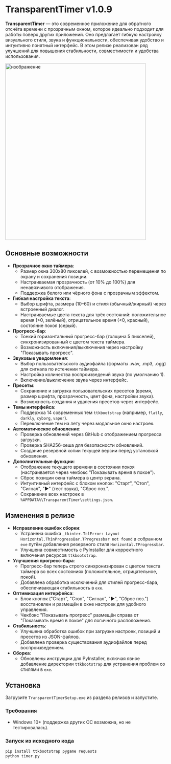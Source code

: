 # TransparentTimer v1.0.9

**TransparentTimer** — это современное приложение для обратного отсчёта времени с прозрачным окном, которое идеально подходит для работы поверх других приложений. Оно предлагает гибкую настройку визуального стиля, звука и функциональности, обеспечивая удобство и интуитивно понятный интерфейс. В этом релизе реализован ряд улучшений для повышения стабильности, совместимости и удобства использования.

<img width="440" height="552" alt="изображение" src="https://github.com/user-attachments/assets/0f01bb9a-a7a2-43d8-a6b4-e9782be7b999" />

## Основные возможности

- **Прозрачное окно таймера**:
  - Размер окна 300x80 пикселей, с возможностью перемещения по экрану и сохранения позиции.
  - Настраиваемая прозрачность (от 10% до 100%) для ненавязчивого отображения.
  - Поддержка белого или чёрного фона с прозрачным эффектом.
- **Гибкая настройка текста**:
  - Выбор шрифта, размера (10–60) и стиля (обычный/жирный) через встроенный диалог.
  - Настраиваемые цвета текста для трёх состояний: положительное время (>0, зелёный), отрицательное время (<0, красный), состояние покоя (серый).
- **Прогресс-бар**:
  - Тонкий горизонтальный прогресс-бар (толщина 5 пикселей), синхронизированный с цветом текста таймера.
  - Возможность включения/выключения через настройку "Показывать прогресс".
- **Звуковые уведомления**:
  - Выбор пользовательского аудиофайла (форматы .wav, .mp3, .ogg) для сигнала по истечении таймера.
  - Настройка количества воспроизведений звука (по умолчанию 1).
  - Включение/выключение звука через интерфейс.
- **Пресеты**:
  - Сохранение и загрузка пользовательских пресетов (время, размер шрифта, прозрачность, цвет фона, настройки звука).
  - Возможность создания и удаления пресетов через интерфейс.
- **Темы интерфейса**:
  - Поддержка 14 современных тем `ttkbootstrap` (например, `flatly`, `darkly`, `cyborg`, `vapor`).
  - Переключение тем на лету через модальное окно настроек.
- **Автоматическое обновление**:
  - Проверка обновлений через GitHub с отображением прогресса загрузки.
  - Проверка SHA256-хеша для безопасности обновлений.
  - Создание резервной копии текущей версии перед установкой обновления.
- **Дополнительные функции**:
  - Отображение текущего времени в состоянии покоя (настраивается через чекбокс "Показывать время в покое").
  - Сброс позиции окна таймера в центр экрана.
  - Интуитивный интерфейс с блоком кнопок: "Старт", "Стоп", "Сигнал", "▶" (тест звука), "Сброс поз.".
  - Сохранение всех настроек в `%APPDATA%\TransparentTimer\settings.json`.

## Изменения в релизе

- **Исправление ошибок сборки**:
  - Устранена ошибка `_tkinter.TclError: Layout Horizontal.ThinProgressBar.TProgressbar not found` в собранном `exe` путём добавления резервного стиля `Horizontal.TProgressbar`.
  - Улучшена совместимость с PyInstaller для корректного включения ресурсов `ttkbootstrap`.
- **Улучшения прогресс-бара**:
  - Прогресс-бар теперь строго синхронизирован с цветом текста таймера во всех состояниях (положительное, отрицательное, покой).
  - Добавлена обработка исключений для стилей прогресс-бара, обеспечивающая стабильность в `exe`.
- **Оптимизация интерфейса**:
  - Блок кнопок ("Старт", "Стоп", "Сигнал", "▶", "Сброс поз.") восстановлен и размещён в окне настроек для удобного управления.
  - Чекбокс "Показывать прогресс" размещён справа от "Показывать время в покое" для логичного расположения.
- **Стабильность**:
  - Улучшена обработка ошибок при загрузке настроек, позиций и пресетов из JSON-файлов.
  - Добавлена проверка существования аудиофайлов перед воспроизведением.
- **Сборка**:
  - Обновлены инструкции для PyInstaller, включая явное добавление директории `ttkbootstrap` для устранения проблем со стилями в `exe`.

## Установка

Загрузите `TransparentTimerSetup.exe` из раздела релизов и запустите.

### Требования 
- Windows 10+ (поддержка других ОС возможна, но не тестировалась).

### Запуск из исходного кода
```bash
pip install ttkbootstrap pygame requests
python timer.py
```
